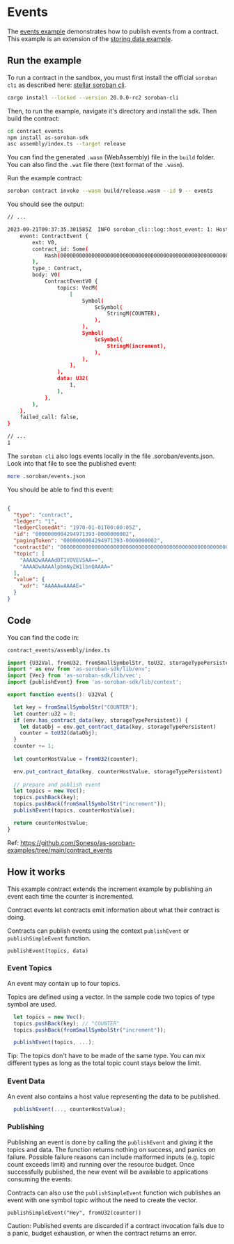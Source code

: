 # Events

The [events example](https://github.com/Soneso/as-soroban-examples/tree/main/contract_events) demonstrates how to publish events from a contract. This example is an extension of the [storing data example](https://github.com/Soneso/as-soroban-examples/tree/main/increment).


## Run the example

To run a contract in the sandbox, you must first install the official `soroban cli` as described here: [stellar soroban cli](https://github.com/stellar/soroban-cli).

```sh
cargo install --locked --version 20.0.0-rc2 soroban-cli
```

Then, to run the example, navigate it's directory and install the sdk. Then build the contract:

```sh
cd contract_events
npm install as-soroban-sdk
asc assembly/index.ts --target release
```

You can find the generated `.wasm` (WebAssembly) file in the `build` folder. You can also find the `.wat` file there (text format of the `.wasm`).

Run the example contract:

```sh
soroban contract invoke --wasm build/release.wasm --id 9 -- events
```

You should see the output:
```sh
// ...

2023-09-21T09:37:35.301585Z  INFO soroban_cli::log::host_event: 1: HostEvent {
    event: ContractEvent {
        ext: V0,
        contract_id: Some(
            Hash(0000000000000000000000000000000000000000000000000000000000000009),
        ),
        type_: Contract,
        body: V0(
            ContractEventV0 {
                topics: VecM(
                    [
                        Symbol(
                            ScSymbol(
                                StringM(COUNTER),
                            ),
                        ),
                        Symbol(
                            ScSymbol(
                                StringM(increment),
                            ),
                        ),
                    ],
                ),
                data: U32(
                    1,
                ),
            },
        ),
    },
    failed_call: false,
}

// ...
1
```

The `soroban cli` also logs events locally in the file .soroban/events.json. Look into that file to see the published event:

```sh
more .soroban/events.json 
```

You should be able to find this event:
```json

{
  "type": "contract",
  "ledger": "1",
  "ledgerClosedAt": "1970-01-01T00:00:05Z",
  "id": "0000000004294971393-0000000002",
  "pagingToken": "0000000004294971393-0000000002",
  "contractId": "0000000000000000000000000000000000000000000000000000000000000009",
  "topic": [
    "AAAADwAAAAdDT1VOVEVSAA==",
    "AAAADwAAAAlpbmNyZW1lbnQAAAA="
  ],
  "value": {
    "xdr": "AAAAAwAAAAE="
  }
}
```

## Code

You can find the code in:

```sh
contract_events/assembly/index.ts
```

```typescript
import {U32Val, fromU32, fromSmallSymbolStr, toU32, storageTypePersistent} from 'as-soroban-sdk/lib/value';
import * as env from "as-soroban-sdk/lib/env";
import {Vec} from 'as-soroban-sdk/lib/vec';
import {publishEvent} from 'as-soroban-sdk/lib/context';

export function events(): U32Val {

  let key = fromSmallSymbolStr("COUNTER");
  let counter:u32 = 0;
  if (env.has_contract_data(key, storageTypePersistent)) {
    let dataObj = env.get_contract_data(key, storageTypePersistent)
    counter = toU32(dataObj);
  }
  counter += 1;
  
  let counterHostValue = fromU32(counter);

  env.put_contract_data(key, counterHostValue, storageTypePersistent)
  
  // prepare and publish event
  let topics = new Vec();
  topics.pushBack(key);
  topics.pushBack(fromSmallSymbolStr("increment"));
  publishEvent(topics, counterHostValue);

  return counterHostValue;
}
```

Ref: https://github.com/Soneso/as-soroban-examples/tree/main/contract_events

## How it works

This example contract extends the increment example by publishing an event each time the counter is incremented.

Contract events let contracts emit information about what their contract is doing.

Contracts can publish events using the context ```publishEvent``` or ```publishSimpleEvent```  function.

```publishEvent(topics, data)``` 

### Event Topics

An event may contain up to four topics.

Topics are defined using a vector. In the sample code two topics of type symbol are used.

```typescript
  let topics = new Vec();
  topics.pushBack(key); // "COUNTER"
  topics.pushBack(fromSmallSymbolStr("increment"));

  publishEvent(topics, ...);
```

Tip: The topics don't have to be made of the same type. You can mix different types as long as the total topic count stays below the limit.

### Event Data

An event also contains a host value representing the data to be published.

```typescript
  publishEvent(..., counterHostValue);
```

### Publishing

Publishing an event is done by calling the ```publishEvent``` and giving it the topics and data. The function returns nothing on success, and panics on failure. Possible failure reasons can include malformed inputs (e.g. topic count exceeds limit) and running over the resource budget. Once successfully published, the new event will be available to applications consuming the events.

Contracts can also use the ```publishSimpleEvent``` function wich publishes an event with one symbol topic without the need to create the vector.

```publishSimpleEvent("Hey", fromU32(counter))```

Caution: Published events are discarded if a contract invocation fails due to a panic, budget exhaustion, or when the contract returns an error.
